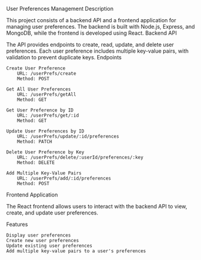 User Preferences Management
Description

This project consists of a backend API and a frontend application for managing user preferences. The backend is built with Node.js, Express, and MongoDB, while the frontend is developed using React.
Backend API

The API provides endpoints to create, read, update, and delete user preferences. Each user preference includes multiple key-value pairs, with validation to prevent duplicate keys.
Endpoints

    Create User Preference
        URL: /userPrefs/create
        Method: POST

    Get All User Preferences
        URL: /userPrefs/getAll
        Method: GET

    Get User Preference by ID
        URL: /userPrefs/get/:id
        Method: GET

    Update User Preferences by ID
        URL: /userPrefs/update/:id/preferences
        Method: PATCH

    Delete User Preference by Key
        URL: /userPrefs/delete/:userId/preferences/:key
        Method: DELETE

    Add Multiple Key-Value Pairs
        URL: /userPrefs/add/:id/preferences
        Method: POST

Frontend Application

The React frontend allows users to interact with the backend API to view, create, and update user preferences. 

Features

    Display user preferences
    Create new user preferences
    Update existing user preferences
    Add multiple key-value pairs to a user's preferences